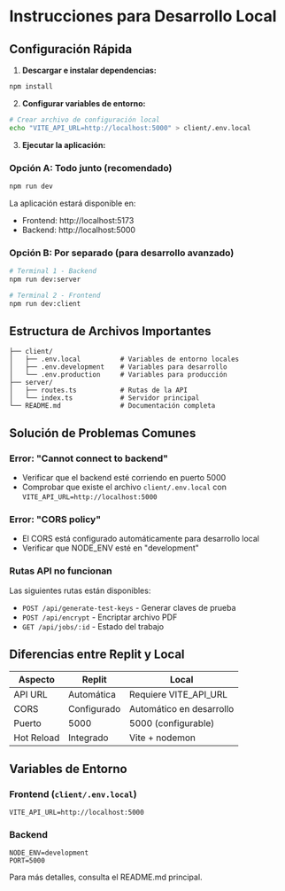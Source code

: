 # Instrucciones para Desarrollo Local

## Configuración Rápida

1. **Descargar e instalar dependencias:**
```bash
npm install
```

2. **Configurar variables de entorno:**
```bash
# Crear archivo de configuración local
echo "VITE_API_URL=http://localhost:5000" > client/.env.local
```

3. **Ejecutar la aplicación:**

### Opción A: Todo junto (recomendado)
```bash
npm run dev
```
La aplicación estará disponible en:
- Frontend: http://localhost:5173  
- Backend: http://localhost:5000

### Opción B: Por separado (para desarrollo avanzado)
```bash
# Terminal 1 - Backend
npm run dev:server

# Terminal 2 - Frontend  
npm run dev:client
```

## Estructura de Archivos Importantes

```
├── client/
│   ├── .env.local          # Variables de entorno locales
│   ├── .env.development    # Variables para desarrollo
│   └── .env.production     # Variables para producción
├── server/
│   ├── routes.ts           # Rutas de la API
│   └── index.ts            # Servidor principal
└── README.md               # Documentación completa
```

## Solución de Problemas Comunes

### Error: "Cannot connect to backend"
- Verificar que el backend esté corriendo en puerto 5000
- Comprobar que existe el archivo `client/.env.local` con `VITE_API_URL=http://localhost:5000`

### Error: "CORS policy"
- El CORS está configurado automáticamente para desarrollo local
- Verificar que NODE_ENV esté en "development"

### Rutas API no funcionan
Las siguientes rutas están disponibles:
- `POST /api/generate-test-keys` - Generar claves de prueba
- `POST /api/encrypt` - Encriptar archivo PDF
- `GET /api/jobs/:id` - Estado del trabajo

## Diferencias entre Replit y Local

| Aspecto | Replit | Local |
|---------|---------|--------|
| API URL | Automática | Requiere VITE_API_URL |
| CORS | Configurado | Automático en desarrollo |
| Puerto | 5000 | 5000 (configurable) |
| Hot Reload | Integrado | Vite + nodemon |

## Variables de Entorno

### Frontend (`client/.env.local`)
```
VITE_API_URL=http://localhost:5000
```

### Backend
```
NODE_ENV=development
PORT=5000
```

Para más detalles, consulta el README.md principal.